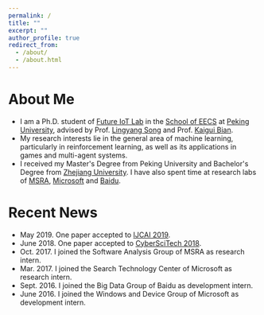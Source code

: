 ```yaml
---
permalink: /
title: ""
excerpt: ""
author_profile: true
redirect_from: 
  - /about/
  - /about.html
---
```


About Me
======
* I am a Ph.D. student of [Future IoT Lab](http://net.pku.edu.cn/songly/iotlab/index.html) in the [School of EECS](http://eecs.pku.edu.cn/Home/HOME.htm) at [Peking University](http://english.pku.edu.cn/), advised by Prof. [Lingyang Song](http://net.pku.edu.cn/songly/) and Prof. [Kaigui Bian](http://net.pku.edu.cn/~bkg/).
* My research interests lie in the general area of machine learning, particularly in reinforcement learning, as well as its applications in games and multi-agent systems.
* I received my Master's Degree from Peking University and Bachelor's Degree from [Zhejiang University](http://www.zju.edu.cn/english/). I have also spent time at research labs of [MSRA](https://www.msra.cn/), [Microsoft](https://www.microsoft.com/zh-cn) and [Baidu](https://www.baidu.com/).

Recent News
======
* May 2019. One paper accepted to [IJCAI 2019](https://www.ijcai19.org/).
* June 2018. One paper accepted to [CyberSciTech 2018](http://cyber-science.org/2018/).
* Oct. 2017. I joined the Software Analysis Group of MSRA as research intern.
* Mar. 2017. I joined the Search Technology Center of Microsoft as research intern.
* Sept. 2016. I joined the Big Data Group of Baidu as development intern.
* June 2016. I joined the Windows and Device Group of Microsoft as development intern.
